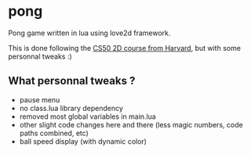 # pong
Pong game written in lua using love2d framework.

This is done following the [CS50 2D course from Harvard](https://cs50.harvard.edu/x/2025/zoom/#cs50s-introduction-to-2d-game-development), but with some personnal tweaks :)

## What personnal tweaks ?
 - pause menu
 - no class.lua library dependency
 - removed most global variables in main.lua
 - other slight code changes here and there (less magic numbers, code paths combined, etc)
 - ball speed display (with dynamic color)
